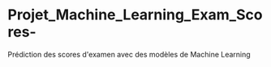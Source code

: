 # Projet_Machine_Learning_Exam_Scores-
Prédiction des scores d'examen avec des modèles de Machine Learning
